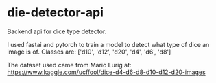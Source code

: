 # die-detector-api
Backend api for dice type detector. 

I used fastai and pytorch to train a model to detect what type of dice an image is of. 
Classes are: ['d10', 'd12', 'd20', 'd4', 'd6', 'd8']

The dataset used came from Mario Lurig at: https://www.kaggle.com/ucffool/dice-d4-d6-d8-d10-d12-d20-images
